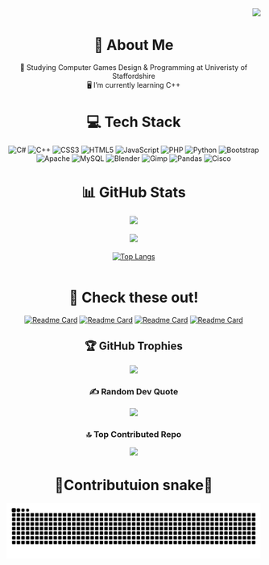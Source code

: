 <a href="https://visitcount.itsvg.in">
  <img align="right" src="https://visitcount.itsvg.in/api?id=ClassyXpert11&label=Profile%20Views&color=4&pretty=false" />
</a><br>

<div align="center">
  <h1>🦇 About Me</h1>
  🏫 Studying Computer Games Design & Programming at Univeristy of Staffordshire<br>
  🖥️ I’m currently learning C++
  
  
  # 💻 Tech Stack
  ![C#](https://img.shields.io/badge/c%23-%23239120.svg?style=for-the-badge&logo=csharp&logoColor=white) ![C++](https://img.shields.io/badge/c++-%2300599C.svg?style=for-the-badge&logo=c%2B%2B&logoColor=white) ![CSS3](https://img.shields.io/badge/css3-%231572B6.svg?style=for-the-badge&logo=css3&logoColor=white) ![HTML5](https://img.shields.io/badge/html5-%23E34F26.svg?style=for-the-badge&logo=html5&logoColor=white) ![JavaScript](https://img.shields.io/badge/javascript-%23323330.svg?style=for-the-badge&logo=javascript&logoColor=%23F7DF1E) ![PHP](https://img.shields.io/badge/php-%23777BB4.svg?style=for-the-badge&logo=php&logoColor=white) ![Python](https://img.shields.io/badge/python-3670A0?style=for-the-badge&logo=python&logoColor=ffdd54) ![Bootstrap](https://img.shields.io/badge/bootstrap-%238511FA.svg?style=for-the-badge&logo=bootstrap&logoColor=white) ![Apache](https://img.shields.io/badge/apache-%23D42029.svg?style=for-the-badge&logo=apache&logoColor=white) ![MySQL](https://img.shields.io/badge/mysql-4479A1.svg?style=for-the-badge&logo=mysql&logoColor=white) ![Blender](https://img.shields.io/badge/blender-%23F5792A.svg?style=for-the-badge&logo=blender&logoColor=white) ![Gimp](https://img.shields.io/badge/Gimp-657D8B?style=for-the-badge&logo=gimp&logoColor=FFFFFF) ![Pandas](https://img.shields.io/badge/pandas-%23150458.svg?style=for-the-badge&logo=pandas&logoColor=white) ![Cisco](https://img.shields.io/badge/cisco-%23049fd9.svg?style=for-the-badge&logo=cisco&logoColor=black)
  # 📊 GitHub Stats
  ![](https://github-readme-stats.vercel.app/api?username=ClassyXpert11&theme=shadow_red&hide_border=false&include_all_commits=true&count_private=false)<br/><br/>
  ![](https://github-readme-streak-stats.herokuapp.com/?user=ClassyXpert11&theme=shadow_red&hide_border=false)<br/><br/>
  [![Top Langs](https://github-readme-stats.vercel.app/api/top-langs/?username=ClassyXpert11&layout=pie&theme=shadow_red&langs_count=20)](https://github.com/anuraghazra/github-readme-stats)<br/><br/>

  # 🌟 Check these out!
  [![Readme Card](https://github-readme-stats.vercel.app/api/pin/?username=ClassyXpert11&repo=Pokedexx&theme=shadow_red)](https://github.com/anuraghazra/github-readme-stats)
  [![Readme Card](https://github-readme-stats.vercel.app/api/pin/?username=ClassyXpert11&repo=weatherapp&theme=shadow_red)](https://github.com/anuraghazra/github-readme-stats)
  [![Readme Card](https://github-readme-stats.vercel.app/api/pin/?username=ClassyXpert11&repo=netflix-website&theme=shadow_red)](https://github.com/anuraghazra/github-readme-stats)
  [![Readme Card](https://github-readme-stats.vercel.app/api/pin/?username=ClassyXpert11&repo=DOOM-website&theme=shadow_red)](https://github.com/anuraghazra/github-readme-stats)
  
  ## 🏆 GitHub Trophies
  ![](https://github-profile-trophy.vercel.app/?username=ClassyXpert11&theme=shadow_red&no-frame=true&no-bg=true&margin-w=4)
  
  ### ✍️ Random Dev Quote
  ![](https://quotes-github-readme.vercel.app/api?type=horizontal&theme=tokyonight)
  
  ### 🔝 Top Contributed Repo
  ![](https://github-contributor-stats.vercel.app/api?username=ClassyXpert11&limit=5&theme=shadow_red&combine_all_yearly_contributions=true)<br>
  
  <!-- Proudly created with GPRM ( https://gprm.itsvg.in ) -->

  # 🐍Contributuion snake🐍
  ![Snake animation](https://raw.githubusercontent.com/ClassyXpert11/ClassyXpert11/output/github-contribution-grid-snake-dark.svg)
</div>
